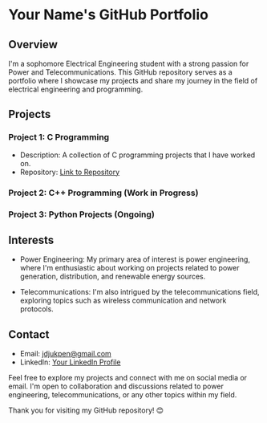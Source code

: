 # Your Name's GitHub Portfolio

## Overview

I'm a sophomore Electrical Engineering student with a strong passion for Power and Telecommunications. This GitHub repository serves as a portfolio where I showcase my projects and share my journey in the field of electrical engineering and programming.

## Projects

### Project 1: C Programming
- Description: A collection of C programming projects that I have worked on. 
- Repository: [Link to Repository](https://github.com/JahtDjuk/C-programming)

### Project 2: C++ Programming (Work in Progress)

### Project 3: Python Projects (Ongoing)

## Interests

- Power Engineering: My primary area of interest is power engineering, where I'm enthusiastic about working on projects related to power generation, distribution, and renewable energy sources.

- Telecommunications: I'm also intrigued by the telecommunications field, exploring topics such as wireless communication and network protocols.

## Contact

- Email: jdjukpen@gmail.com
- LinkedIn: [Your LinkedIn Profile](www.linkedin.com/in/jahtega-djukpen-034801250)


Feel free to explore my projects and connect with me on social media or email. I'm open to collaboration and discussions related to power engineering, telecommunications, or any other topics within my field.

Thank you for visiting my GitHub repository! 😊

<!---
JahtDjuk/JahtDjuk is a ✨ special ✨ repository because its `README.md` (this file) appears on your GitHub profile.
You can click the Preview link to take a look at your changes.
--->
